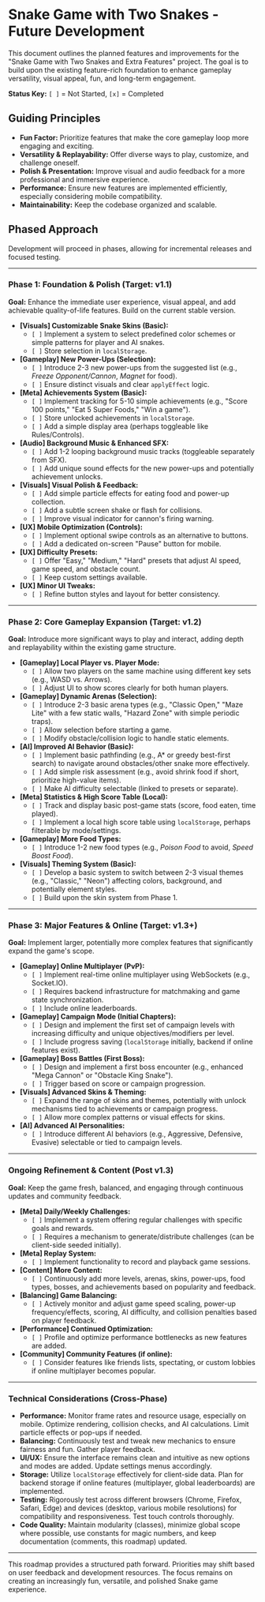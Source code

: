 # Snake Game with Two Snakes - Future Development

This document outlines the planned features and improvements for the "Snake Game with Two Snakes and Extra Features" project. The goal is to build upon the existing feature-rich foundation to enhance gameplay versatility, visual appeal, fun, and long-term engagement.

**Status Key:** `[ ]` = Not Started, `[x]` = Completed

## Guiding Principles

*   **Fun Factor:** Prioritize features that make the core gameplay loop more engaging and exciting.
*   **Versatility & Replayability:** Offer diverse ways to play, customize, and challenge oneself.
*   **Polish & Presentation:** Improve visual and audio feedback for a more professional and immersive experience.
*   **Performance:** Ensure new features are implemented efficiently, especially considering mobile compatibility.
*   **Maintainability:** Keep the codebase organized and scalable.

## Phased Approach

Development will proceed in phases, allowing for incremental releases and focused testing.

---

### Phase 1: Foundation & Polish (Target: v1.1)

**Goal:** Enhance the immediate user experience, visual appeal, and add achievable quality-of-life features. Build on the current stable version.

*   **[Visuals] Customizable Snake Skins (Basic):**
    *   `[ ]` Implement a system to select predefined color schemes or simple patterns for player and AI snakes.
    *   `[ ]` Store selection in `localStorage`.
*   **[Gameplay] New Power-Ups (Selection):**
    *   `[ ]` Introduce 2-3 new power-ups from the suggested list (e.g., *Freeze Opponent/Cannon*, *Magnet* for food).
    *   `[ ]` Ensure distinct visuals and clear `applyEffect` logic.
*   **[Meta] Achievements System (Basic):**
    *   `[ ]` Implement tracking for 5-10 simple achievements (e.g., "Score 100 points," "Eat 5 Super Foods," "Win a game").
    *   `[ ]` Store unlocked achievements in `localStorage`.
    *   `[ ]` Add a simple display area (perhaps toggleable like Rules/Controls).
*   **[Audio] Background Music & Enhanced SFX:**
    *   `[ ]` Add 1-2 looping background music tracks (toggleable separately from SFX).
    *   `[ ]` Add unique sound effects for the new power-ups and potentially achievement unlocks.
*   **[Visuals] Visual Polish & Feedback:**
    *   `[ ]` Add simple particle effects for eating food and power-up collection.
    *   `[ ]` Add a subtle screen shake or flash for collisions.
    *   `[ ]` Improve visual indicator for cannon's firing warning.
*   **[UX] Mobile Optimization (Controls):**
    *   `[ ]` Implement optional swipe controls as an alternative to buttons.
    *   `[ ]` Add a dedicated on-screen "Pause" button for mobile.
*   **[UX] Difficulty Presets:**
    *   `[ ]` Offer "Easy," "Medium," "Hard" presets that adjust AI speed, game speed, and obstacle count.
    *   `[ ]` Keep custom settings available.
*   **[UX] Minor UI Tweaks:**
    *   `[ ]` Refine button styles and layout for better consistency.

---

### Phase 2: Core Gameplay Expansion (Target: v1.2)

**Goal:** Introduce more significant ways to play and interact, adding depth and replayability within the existing game structure.

*   **[Gameplay] Local Player vs. Player Mode:**
    *   `[ ]` Allow two players on the same machine using different key sets (e.g., WASD vs. Arrows).
    *   `[ ]` Adjust UI to show scores clearly for both human players.
*   **[Gameplay] Dynamic Arenas (Selection):**
    *   `[ ]` Introduce 2-3 basic arena types (e.g., "Classic Open," "Maze Lite" with a few static walls, "Hazard Zone" with simple periodic traps).
    *   `[ ]` Allow selection before starting a game.
    *   `[ ]` Modify obstacle/collision logic to handle static elements.
*   **[AI] Improved AI Behavior (Basic):**
    *   `[ ]` Implement basic pathfinding (e.g., A* or greedy best-first search) to navigate around obstacles/other snake more effectively.
    *   `[ ]` Add simple risk assessment (e.g., avoid shrink food if short, prioritize high-value items).
    *   `[ ]` Make AI difficulty selectable (linked to presets or separate).
*   **[Meta] Statistics & High Score Table (Local):**
    *   `[ ]` Track and display basic post-game stats (score, food eaten, time played).
    *   `[ ]` Implement a local high score table using `localStorage`, perhaps filterable by mode/settings.
*   **[Gameplay] More Food Types:**
    *   `[ ]` Introduce 1-2 new food types (e.g., *Poison Food* to avoid, *Speed Boost Food*).
*   **[Visuals] Theming System (Basic):**
    *   `[ ]` Develop a basic system to switch between 2-3 visual themes (e.g., "Classic," "Neon") affecting colors, background, and potentially element styles.
    *   `[ ]` Build upon the skin system from Phase 1.

---

### Phase 3: Major Features & Online (Target: v1.3+)

**Goal:** Implement larger, potentially more complex features that significantly expand the game's scope.

*   **[Gameplay] Online Multiplayer (PvP):**
    *   `[ ]` Implement real-time online multiplayer using WebSockets (e.g., Socket.IO).
    *   `[ ]` Requires backend infrastructure for matchmaking and game state synchronization.
    *   `[ ]` Include online leaderboards.
*   **[Gameplay] Campaign Mode (Initial Chapters):**
    *   `[ ]` Design and implement the first set of campaign levels with increasing difficulty and unique objectives/modifiers per level.
    *   `[ ]` Include progress saving (`localStorage` initially, backend if online features exist).
*   **[Gameplay] Boss Battles (First Boss):**
    *   `[ ]` Design and implement a first boss encounter (e.g., enhanced "Mega Cannon" or "Obstacle King Snake").
    *   `[ ]` Trigger based on score or campaign progression.
*   **[Visuals] Advanced Skins & Theming:**
    *   `[ ]` Expand the range of skins and themes, potentially with unlock mechanisms tied to achievements or campaign progress.
    *   `[ ]` Allow more complex patterns or visual effects for skins.
*   **[AI] Advanced AI Personalities:**
    *   `[ ]` Introduce different AI behaviors (e.g., Aggressive, Defensive, Evasive) selectable or tied to campaign levels.

---

### Ongoing Refinement & Content (Post v1.3)

**Goal:** Keep the game fresh, balanced, and engaging through continuous updates and community feedback.

*   **[Meta] Daily/Weekly Challenges:**
    *   `[ ]` Implement a system offering regular challenges with specific goals and rewards.
    *   `[ ]` Requires a mechanism to generate/distribute challenges (can be client-side seeded initially).
*   **[Meta] Replay System:**
    *   `[ ]` Implement functionality to record and playback game sessions.
*   **[Content] More Content:**
    *   `[ ]` Continuously add more levels, arenas, skins, power-ups, food types, bosses, and achievements based on popularity and feedback.
*   **[Balancing] Game Balancing:**
    *   `[ ]` Actively monitor and adjust game speed scaling, power-up frequency/effects, scoring, AI difficulty, and collision penalties based on player feedback.
*   **[Performance] Continued Optimization:**
    *   `[ ]` Profile and optimize performance bottlenecks as new features are added.
*   **[Community] Community Features (if online):**
    *   `[ ]` Consider features like friends lists, spectating, or custom lobbies if online multiplayer becomes popular.

---

### Technical Considerations (Cross-Phase)

*   **Performance:** Monitor frame rates and resource usage, especially on mobile. Optimize rendering, collision checks, and AI calculations. Limit particle effects or pop-ups if needed.
*   **Balancing:** Continuously test and tweak new mechanics to ensure fairness and fun. Gather player feedback.
*   **UI/UX:** Ensure the interface remains clean and intuitive as new options and modes are added. Update settings menus accordingly.
*   **Storage:** Utilize `localStorage` effectively for client-side data. Plan for backend storage if online features (multiplayer, global leaderboards) are implemented.
*   **Testing:** Rigorously test across different browsers (Chrome, Firefox, Safari, Edge) and devices (desktop, various mobile resolutions) for compatibility and responsiveness. Test touch controls thoroughly.
*   **Code Quality:** Maintain modularity (classes), minimize global scope where possible, use constants for magic numbers, and keep documentation (comments, this roadmap) updated.

---

This roadmap provides a structured path forward. Priorities may shift based on user feedback and development resources. The focus remains on creating an increasingly fun, versatile, and polished Snake game experience.
